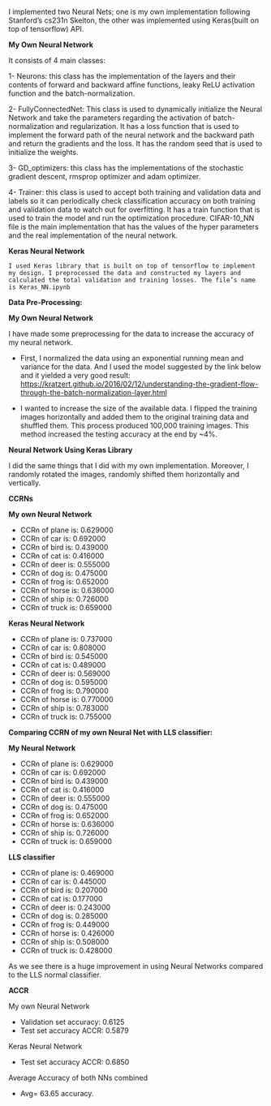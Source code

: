 
I implemented two Neural Nets; one is my own implementation following Stanford’s cs231n Skelton, the other was implemented using Keras(built on top of tensorflow) API. 

**My Own Neural Network**

It consists of 4 main classes: 

1-	Neurons: this class has the implementation of the layers and their contents of forward and backward affine functions, leaky ReLU activation function and the batch-normalization. 

2-	FullyConnectedNet: This class is used to dynamically initialize the Neural Network and take the parameters regarding the activation of batch-normalization and regularization. It has a loss function that is used to implement the forward path of the neural network and the backward path and return the gradients and the loss. It has the random seed that is used to initialize the weights.

3-	GD_optimizers: this class has the implementations of the stochastic gradient descent, rmsprop optimizer and adam optimizer. 

4-	Trainer: this class is used to accept both training and validation data and labels so it can periodically check classification accuracy on both training and validation data to watch out for overfitting. It has a train function that is used to train the model and run the optimization procedure. 
CIFAR-10_NN file is the main implementation that has the values of the hyper parameters and the real implementation of the neural network. 

**Keras Neural Network**

	I used Keras library that is built on top of tensorflow to implement my design. I preprocessed the data and constructed my layers and calculated the total validation and training losses. The file’s name is Keras_NN.ipynb


**Data Pre-Processing:**

**My Own Neural Network**

I have made some preprocessing for the data to increase the accuracy of my neural network. 

-	First, I normalized the data using an exponential running mean and variance for the data. And I used the model suggested by the link below and it yielded a very good result: 
https://kratzert.github.io/2016/02/12/understanding-the-gradient-flow-through-the-batch-normalization-layer.html 

-	I wanted to increase the size of the available data. I flipped the training images horizontally and added them to the original training data and shuffled them. This process produced 100,000 training images. This method increased the testing accuracy at the end by ~4%. 

**Neural Network Using Keras Library**

I did the same things that I did with my own implementation. Moreover, I randomly rotated the images, randomly shifted them horizontally and vertically. 


**CCRNs**

**My own Neural Network**

-	CCRn of plane is:  0.629000
-	CCRn of car is:  0.692000
-	CCRn of bird is:  0.439000
-	CCRn of cat is:  0.416000
-	CCRn of deer is:  0.555000
-	CCRn of dog is:  0.475000
-	CCRn of frog is:  0.652000
-	CCRn of horse is:  0.636000
-	CCRn of ship is:  0.726000
-	CCRn of truck is:  0.659000

**Keras Neural Network**

-	CCRn of plane is:  0.737000
-	CCRn of car is:  0.808000
-	CCRn of bird is:  0.545000
-	CCRn of cat is:  0.489000
-	CCRn of deer is:  0.569000
-	CCRn of dog is:  0.595000
-	CCRn of frog is:  0.790000
-	CCRn of horse is:  0.770000
-	CCRn of ship is:  0.783000
-	CCRn of truck is:  0.755000

**Comparing CCRN of my own Neural Net with LLS classifier:**

**My Neural Network**

-	CCRn of plane is:  0.629000
-	CCRn of car is:  0.692000
-	CCRn of bird is:  0.439000
-	CCRn of cat is:  0.416000
-	CCRn of deer is:  0.555000
-	CCRn of dog is:  0.475000
-	CCRn of frog is:  0.652000
-	CCRn of horse is:  0.636000
-	CCRn of ship is:  0.726000
-	CCRn of truck is:  0.659000

**LLS classifier**

-	CCRn of plane is:  0.469000
-	CCRn of car is:  0.445000
-	CCRn of bird is:  0.207000
-	CCRn of cat is:  0.177000
-	CCRn of deer is:  0.243000
-	CCRn of dog is:  0.285000
-	CCRn of frog is:  0.449000
-	CCRn of horse is:  0.426000
-	CCRn of ship is:  0.508000
-	CCRn of truck is:  0.428000

As we see there is a huge improvement in using Neural Networks compared to the LLS normal classifier. 

**ACCR**

My own Neural Network

-	Validation set accuracy:  0.6125
-	Test set accuracy ACCR:  0.5879

Keras Neural Network

-	Test set accuracy ACCR:  0.6850

Average Accuracy of both NNs combined

-	Avg= 63.65 accuracy. 


